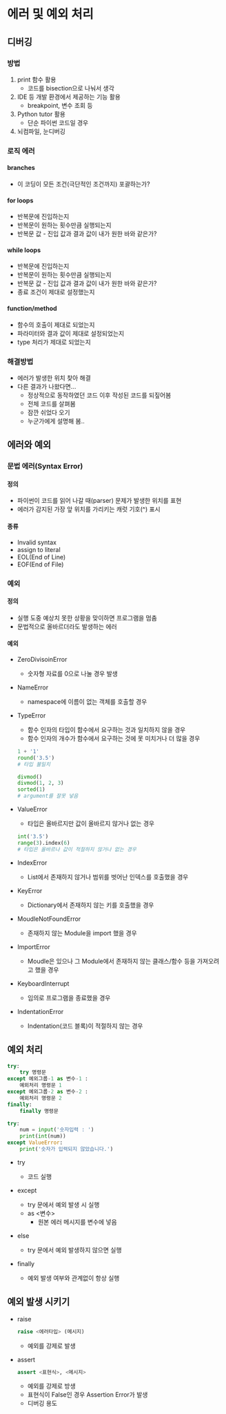 # 에러 및 예외 처리

## 디버깅

### 방법

1. print 함수 활용
   - 코드를 bisection으로 나눠서 생각
2. IDE 등 개발 환경에서 제공하는 기능 활용
   - breakpoint, 변수 조회 등
3. Python tutor 활용
   - 단순 파이썬 코드일 경우
4. 뇌컴파일, 눈디버깅



### 로직 에러

#### branches

- 이 코딩이 모든 조건(극단적인 조건까지) 포괄하는가?

#### for loops

- 반복문에 진입하는지
- 반복문이 원하는 횟수만큼 실행되는지
- 반복문 값 - 진입 값과 결과 값이 내가 원한 바와 같은가?

#### while loops

- 반복문에 진입하는지
- 반복문이 원하는 횟수만큼 실행되는지
- 반복문 값 - 진입 값과 결과 값이 내가 원한 바와 같은가?
- 종료 조건이 제대로 설정했는지

#### function/method

- 함수의 호출이 제대로 되었는지
- 파라미터와 결과 값이 제대로 설정되었는지
- type 처리가 제대로 되었는지



### 해결방법

- 에러가 발생한 위치 찾아 해결
- 다른 결과가 나왔다면...
  - 정상적으로 동작하였던 코드 이후 작성된 코드를 되짚어봄
  - 전체 코드를 살펴봄
  - 잠깐 쉬었다 오기
  - 누군가에게 설명해 봄..



## 에러와 예외

### 문법 에러(Syntax Error)

#### 정의

- 파이썬이 코드를 읽어 나갈 때(parser) 문제가 발생한 위치를 표현
- 에러가 감지된 가장 앞 위치를 가리키는 캐럿 기호(^) 표시

#### 종류

- Invalid syntax
- assign to literal
- EOL(End of Line)
- EOF(End of File)



### 예외

#### 정의

- 실행 도중 예상치 못한 상황을 맞이하면 프로그램을 멈춤
- 문법적으로 올바르더라도 발생하는 에러

#### 예외

- ZeroDivisoinError

  - 숫자형 자료를 0으로 나눌 경우 발생

- NameError

  - namespace에 이름이 없는 객체를 호출할 경우

- TypeError

  - 함수 인자의 타입이 함수에서 요구하는 것과 일치하지 않을 경우
  - 함수 인자의 개수가 함수에서 요구하는 것에 못 미치거나 더 많을 경우

  ```python
  1 + '1'
  round('3.5')
  # 타입 불일치
  
  divmod()
  divmod(1, 2, 3)
  sorted(1)
  # argument를 잘못 넣음
  ```

- ValueError

  - 타입은 올바르지만 값이 올바르지 않거나 없는 경우

  ```python
  int('3.5')
  range(3).index(6)
  # 타입은 올바르나 값이 적절하지 않거나 없는 경우
  ```

- IndexError

  - List에서 존재하지 않거나 범위를 벗어난 인덱스를 호출했을 경우

- KeyError

  - Dictionary에서 존재하지 않는 키를 호출했을 경우

- MoudleNotFoundError

  - 존재하지 않는 Module을 import 했을 경우

- ImportError

  - Moudle은 있으나 그 Module에서 존재하지 않는 클래스/함수 등을 가져오려고 했을 경우

- KeyboardInterrupt

  - 임의로 프로그램을 종료했을 경우

- IndentationError

  - Indentation(코드 블록)이 적절하지 않는 경우




## 예외 처리

```python
try:
    try 명령문
except 예외그룹-1 as 변수-1 :
    예외처리 명령문 1
except 예외그룹-2 as 변수-2 :
    예외처리 명령문 2
finally:
    finally 명령문
```

```python
try:
    num = input('숫자입력 : ')
    print(int(num))
except ValueError:
    print('숫자가 입력되지 않았습니다.')
```

- try

  - 코드 실행

- except

  - try 문에서 예외 발생 시 실행
  - as <변수>
    - 원본 에러 메시지를 변수에 넣음

- else

  - try 문에서 예외 발생하지 않으면 실행

- finally

  - 예외 발생 여부와 관계없이 항상 실행

  

## 예외 발생 시키기

- raise

  ```python
  raise <에러타입> (메시지)
  ```

  - 예외를 강제로 발생

- assert

  ```python
  assert <표현식>, <메시지>
  ```

  - 예외를 강제로 방생
  - 표현식이 False인 경우 Assertion Error가 발생
  - 디버깅 용도
